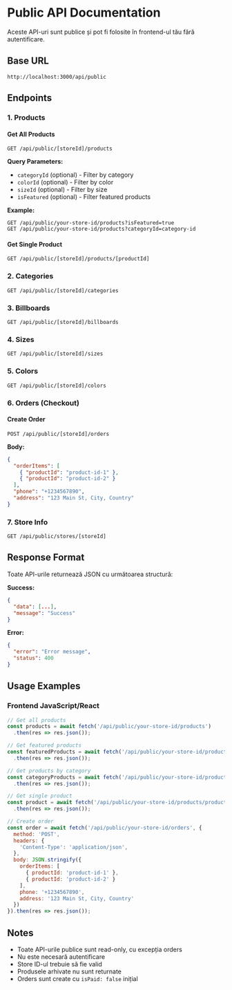 # Public API Documentation

Aceste API-uri sunt publice și pot fi folosite în frontend-ul tău fără autentificare.

## Base URL
```
http://localhost:3000/api/public
```

## Endpoints

### 1. Products

#### Get All Products
```
GET /api/public/[storeId]/products
```

**Query Parameters:**
- `categoryId` (optional) - Filter by category
- `colorId` (optional) - Filter by color  
- `sizeId` (optional) - Filter by size
- `isFeatured` (optional) - Filter featured products

**Example:**
```
GET /api/public/your-store-id/products?isFeatured=true
GET /api/public/your-store-id/products?categoryId=category-id
```

#### Get Single Product
```
GET /api/public/[storeId]/products/[productId]
```

### 2. Categories
```
GET /api/public/[storeId]/categories
```

### 3. Billboards
```
GET /api/public/[storeId]/billboards
```

### 4. Sizes
```
GET /api/public/[storeId]/sizes
```

### 5. Colors
```
GET /api/public/[storeId]/colors
```

### 6. Orders (Checkout)

#### Create Order
```
POST /api/public/[storeId]/orders
```

**Body:**
```json
{
  "orderItems": [
    { "productId": "product-id-1" },
    { "productId": "product-id-2" }
  ],
  "phone": "+1234567890",
  "address": "123 Main St, City, Country"
}
```

### 7. Store Info
```
GET /api/public/stores/[storeId]
```

## Response Format

Toate API-urile returnează JSON cu următoarea structură:

**Success:**
```json
{
  "data": [...],
  "message": "Success"
}
```

**Error:**
```json
{
  "error": "Error message",
  "status": 400
}
```

## Usage Examples

### Frontend JavaScript/React

```javascript
// Get all products
const products = await fetch('/api/public/your-store-id/products')
  .then(res => res.json());

// Get featured products
const featuredProducts = await fetch('/api/public/your-store-id/products?isFeatured=true')
  .then(res => res.json());

// Get products by category
const categoryProducts = await fetch('/api/public/your-store-id/products?categoryId=category-id')
  .then(res => res.json());

// Get single product
const product = await fetch('/api/public/your-store-id/products/product-id')
  .then(res => res.json());

// Create order
const order = await fetch('/api/public/your-store-id/orders', {
  method: 'POST',
  headers: {
    'Content-Type': 'application/json',
  },
  body: JSON.stringify({
    orderItems: [
      { productId: 'product-id-1' },
      { productId: 'product-id-2' }
    ],
    phone: '+1234567890',
    address: '123 Main St, City, Country'
  })
}).then(res => res.json());
```

## Notes

- Toate API-urile publice sunt read-only, cu excepția orders
- Nu este necesară autentificare
- Store ID-ul trebuie să fie valid
- Produsele arhivate nu sunt returnate
- Orders sunt create cu `isPaid: false` inițial
